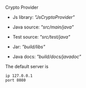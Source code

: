 Crypto Provider


* Js library: *"JsCryptoProvider"*


* Java source: *"src/main/java"*

* Test source: *"src/test/java"*
	
* Jar: *"build/libs"*

* Java docs: *"build/docs/javadoc"*


The default server is 

    ip 127.0.0.1
    port 8080